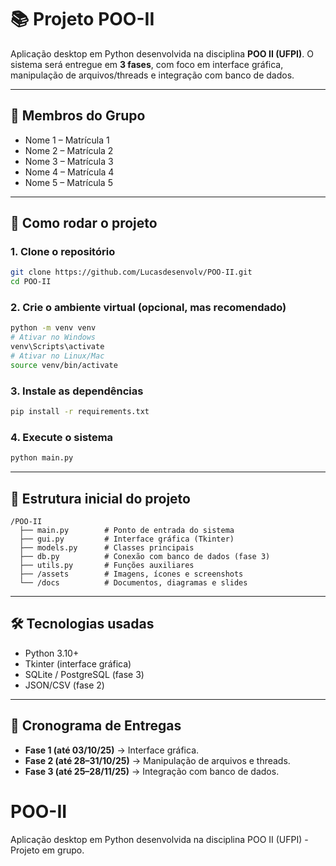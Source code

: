 # 📚 Projeto POO-II

Aplicação desktop em Python desenvolvida na disciplina **POO II (UFPI)**.
O sistema será entregue em **3 fases**, com foco em interface gráfica, manipulação de arquivos/threads e integração com banco de dados.

---

## 👥 Membros do Grupo

* Nome 1 – Matrícula 1
* Nome 2 – Matrícula 2
* Nome 3 – Matrícula 3
* Nome 4 – Matrícula 4
* Nome 5 – Matrícula 5

---

## 🚀 Como rodar o projeto

### 1. Clone o repositório

```bash
git clone https://github.com/Lucasdesenvolv/POO-II.git
cd POO-II
```

### 2. Crie o ambiente virtual (opcional, mas recomendado)

```bash
python -m venv venv
# Ativar no Windows
venv\Scripts\activate
# Ativar no Linux/Mac
source venv/bin/activate
```

### 3. Instale as dependências

```bash
pip install -r requirements.txt
```

### 4. Execute o sistema

```bash
python main.py
```

---

## 📂 Estrutura inicial do projeto

```
/POO-II
  ├── main.py        # Ponto de entrada do sistema
  ├── gui.py         # Interface gráfica (Tkinter)
  ├── models.py      # Classes principais
  ├── db.py          # Conexão com banco de dados (fase 3)
  ├── utils.py       # Funções auxiliares
  ├── /assets        # Imagens, ícones e screenshots
  └── /docs          # Documentos, diagramas e slides
```

---

## 🛠️ Tecnologias usadas

* Python 3.10+
* Tkinter (interface gráfica)
* SQLite / PostgreSQL (fase 3)
* JSON/CSV (fase 2)

---

## 📅 Cronograma de Entregas

* **Fase 1 (até 03/10/25)** → Interface gráfica.
* **Fase 2 (até 28–31/10/25)** → Manipulação de arquivos e threads.
* **Fase 3 (até 25–28/11/25)** → Integração com banco de dados.
# POO-II
Aplicação desktop em Python desenvolvida na disciplina POO II (UFPI) - Projeto em grupo.
